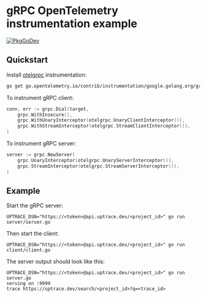 # gRPC OpenTelemetry instrumentation example

[![PkgGoDev](https://pkg.go.dev/badge/go.opentelemetry.io/contrib/instrumentation/google.golang.org/grpc/otelgrpc)](https://pkg.go.dev/go.opentelemetry.io/contrib/instrumentation/google.golang.org/grpc/otelgrpc)

## Quickstart

Install
[otelgrpc](https://github.com/open-telemetry/opentelemetry-go-contrib/tree/master/instrumentation/google.golang.org/grpc/otelgrpc)
instrumentation:

```bash
go get go.opentelemetry.io/contrib/instrumentation/google.golang.org/grpc/otelgrpc
```

To instrument gRPC client:

```go
conn, err := grpc.Dial(target,
	grpc.WithInsecure(),
	grpc.WithUnaryInterceptor(otelgrpc.UnaryClientInterceptor()),
	grpc.WithStreamInterceptor(otelgrpc.StreamClientInterceptor()),
)
```

To instrument gRPC server:

```go
server := grpc.NewServer(
	grpc.UnaryInterceptor(otelgrpc.UnaryServerInterceptor()),
	grpc.StreamInterceptor(otelgrpc.StreamServerInterceptor()),
)

```

## Example

Start the gRPC server:

```shell
UPTRACE_DSN="https://<token>@api.uptrace.dev/<project_id>" go run server/server.go
```

Then start the client:

```shell
UPTRACE_DSN="https://<token>@api.uptrace.dev/<project_id>" go run client/client.go
```

The server output should look like this:

```shell
UPTRACE_DSN="https://<token>@api.uptrace.dev/<project_id>" go run server.go
serving on :9999
trace https://uptrace.dev/search/<project_id>?q=<trace_id>
```
